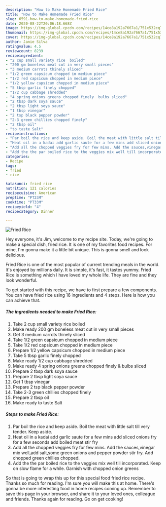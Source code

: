 ```yaml
---
description: "How to Make Homemade Fried Rice"
title: "How to Make Homemade Fried Rice"
slug: 6591-how-to-make-homemade-fried-rice
date: 2020-08-22T20:06:18.668Z
image: https://img-global.cpcdn.com/recipes/14ce8a192a7667a1/751x532cq70/fried-rice-recipe-main-photo.jpg
thumbnail: https://img-global.cpcdn.com/recipes/14ce8a192a7667a1/751x532cq70/fried-rice-recipe-main-photo.jpg
cover: https://img-global.cpcdn.com/recipes/14ce8a192a7667a1/751x532cq70/fried-rice-recipe-main-photo.jpg
author: Janie Silva
ratingvalue: 4.5
reviewcount: 8239
recipeingredient:
- "2 cup small variety rice  boiled"
- "200 gm boneless meat cut in very small pieces"
- "3 medium carrots thinely sliced"
- "1/2 green capsicum chopped in medium piece"
- "1/2 red capsicum chopped in medium piece"
- "1/2 yellow capsicum chopped in medium piece"
- "5 tbsp garlic finely chopped"
- "1/2 cup cabbage shredded"
- "4 spring onions greens chopped finely  bulbs sliced"
- "2 tbsp dark soya sauce"
- "2 tbsp light soya sauce"
- "1 tbsp vinegar"
- "2 tsp black pepper powder"
- "2-3 green chillies chopped finely"
- "2 tbsp oil"
- "to taste Salt"
recipeinstructions:
- "Par boil the rice and keep aside. Boil the meat with little salt till very tender. Keep aside."
- "Heat oil in a kadai add garlic saute for a few mins add sliced onions fry for a few seconds add boiled meat stir fry"
- "Add all the chopped veggies fry for few mins. Add the sauces,vinegar mix well,add salt,some green onions and pepper powder stir fry. Add chopped green chillies chopped."
- "Add the the par boiled rice to the veggies mix well till incorporated. Keep on slow flame for a while. Garnish with chopped onion greens"
categories:
- Recipe
tags:
- fried
- rice

katakunci: fried rice 
nutrition: 121 calories
recipecuisine: American
preptime: "PT23M"
cooktime: "PT33M"
recipeyield: "4"
recipecategory: Dinner

---
```



![Fried Rice](https://img-global.cpcdn.com/recipes/14ce8a192a7667a1/751x532cq70/fried-rice-recipe-main-photo.jpg)

Hey everyone, it's Jim, welcome to my recipe site. Today, we're going to make a special dish, fried rice. It is one of my favorites food recipes. For mine, I'm gonna make it a little bit unique. This is gonna smell and look delicious.

Fried Rice is one of the most popular of current trending meals in the world. It's enjoyed by millions daily. It is simple, it's fast, it tastes yummy. Fried Rice is something which I have loved my whole life. They are fine and they look wonderful.




To get started with this recipe, we have to first prepare a few components. You can have fried rice using 16 ingredients and 4 steps. Here is how you can achieve that.

<!--inarticleads1-->

##### The ingredients needed to make Fried Rice:

1. Take 2 cup small variety rice  boiled
1. Make ready 200 gm boneless meat cut in very small pieces
1. Get 3 medium carrots thinely sliced
1. Take 1/2 green capsicum chopped in medium piece
1. Take 1/2 red capsicum chopped in medium piece
1. Prepare 1/2 yellow capsicum chopped in medium piece
1. Take 5 tbsp garlic finely chopped
1. Make ready 1/2 cup cabbage shredded
1. Make ready 4 spring onions greens chopped finely &amp; bulbs sliced
1. Prepare 2 tbsp dark soya sauce
1. Prepare 2 tbsp light soya sauce
1. Get 1 tbsp vinegar
1. Prepare 2 tsp black pepper powder
1. Take 2-3 green chillies chopped finely
1. Prepare 2 tbsp oil
1. Make ready to taste Salt




<!--inarticleads2-->

##### Steps to make Fried Rice:

1. Par boil the rice and keep aside. Boil the meat with little salt till very tender. Keep aside.
1. Heat oil in a kadai add garlic saute for a few mins add sliced onions fry for a few seconds add boiled meat stir fry
1. Add all the chopped veggies fry for few mins. Add the sauces,vinegar mix well,add salt,some green onions and pepper powder stir fry. Add chopped green chillies chopped.
1. Add the the par boiled rice to the veggies mix well till incorporated. Keep on slow flame for a while. Garnish with chopped onion greens




So that is going to wrap this up for this special food fried rice recipe. Thanks so much for reading. I'm sure you will make this at home. There's gonna be more interesting food in home recipes coming up. Remember to save this page in your browser, and share it to your loved ones, colleague and friends. Thanks again for reading. Go on get cooking!
